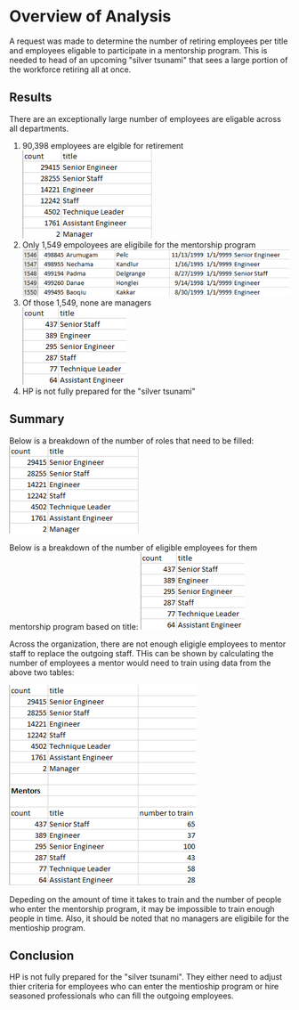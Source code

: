 # Overview of Analysis

A request was made to determine the number of retiring employees per title and employees eligable to participate in a mentorship program. This is needed to head of an upcoming "silver tsunami" that sees a large portion of the workforce retiring all at once.

## Results

There are an exceptionally large number of employees are eligable across all departments.

1. 90,398 employees are elgible for retirement<br>
    ![Retiring_Titles](./Resources/retiring_titles.PNG)
2. Only 1,549 empoloyees are eligibile for the mentorship program<br>
    ![Retiring_Titles](./Resources/mentorship_eligibility.PNG)
3. Of those 1,549, none are managers<br>
    ![Retiring_Titles](./Resources/mentorship_eligibility_bytitle.PNG)
4. HP is not fully prepared for the "silver tsunami"

## Summary

Below is a breakdown of the number of roles that need to be filled:
![Retiring_Titles](./Resources/retiring_titles.PNG)

 Below is a breakdown of the number of eligible employees for them mentorship program based on title:
 ![Retiring_Titles](./Resources/mentorship_eligibility_bytitle.PNG)

 Across the organization, there are not enough eligigle employees to mentor staff to replace the outgoing staff. THis can be shown by calculating the number of employees a mentor would need to train using data from the above two tables:

 ![Retiring_Titles](./Resources/num_totrain.PNG)

 Depeding on the amount of time it takes to train and the number of people who enter the mentorship program, it may be impossible to train enough people in time. Also, it should be noted that no managers are eligibile for the mentioship program.

 ## Conclusion

 HP is not fully prepared for the "silver tsunami". They either need to adjust thier criteria for employees who can enter the mentioship program or hire seasoned professionals who can fill the outgoing employees.
